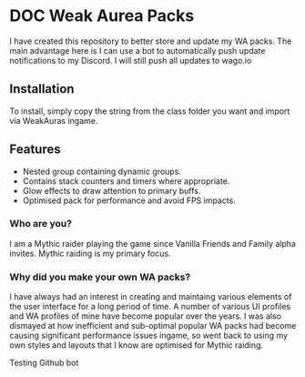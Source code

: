 # DOC Weak Aurea Packs

I have created this repository to better store and update my WA packs. The main advantage here is I can use a bot to automatically push update notifications to my Discord. I will still push all updates to wago.io


## **Installation**
To install, simply copy the string from the class folder you want and import via WeakAuras ingame.

## **Features**
- Nested group containing dynamic groups.
- Contains stack counters and timers where appropriate.
- Glow effects to draw attention to primary buffs.
- Optimised pack for performance and avoid FPS impacts.

  

### **Who are you?**
I am a Mythic raider playing the game since Vanilla Friends and Family alpha invites. Mythic raiding is my primary focus. 

### **Why did you make your own WA packs?**
I have always had an interest in creating and maintaing various elements of the user interface for a long period of time. A number of various UI profiles and WA profiles of mine have become popular over the years. 
I was also dismayed at how inefficient and sub-optimal popular WA packs had become causing significant performance issues ingame, so went back to using my own styles and layouts that I know are optimised for Mythic raiding. 

Testing Github bot
